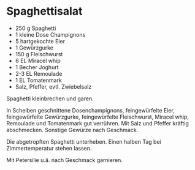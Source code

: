 Spaghettisalat
==============

* 250 g Spaghetti
* 1 kleine Dose Champignons
* 5 hartgekochte Eier
* 1 Gewürzgurke
* 150 g Fleischwurst
* 6 EL Miracel whip
* 1 Becher Joghurt
* 2-3 EL Remoulade
* 1 EL Tomatenmark
* Salz, Pfeffer, evtl. Zwiebelsalz

Spaghetti kleinbrechen und garen.

In Scheiben geschnittene Dosenchampignons, feingewürfelte Eier, feingewürfelte
Gewürzgurke, feingewürfelte Fleischwurst, Miracel whip, Remoulade und
Tomatenmark gut verrühren. Mit Salz und Pfeffer kräftig abschmecken. Sonstige
Gewürze nach Geschmack.

Die abgetropften Spaghetti unterheben. Einen halben Tag bei Zimmertemperatur
stehen lassen.

Mit Petersilie u.ä. nach Geschmack garnieren.